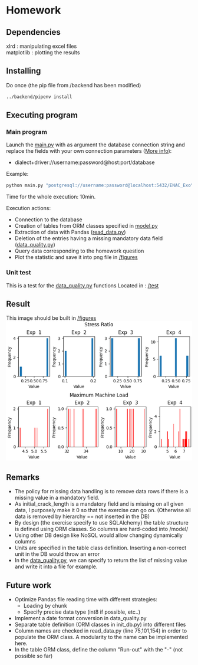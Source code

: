 # Homework

## Dependencies

xlrd : manipulating excel files </br>
matplotlib : plotting the results

## Installing

Do once (the pip file from /backend has been modified)

```bash
../backend/pipenv install
```

## Executing program
### Main program
Launch the [main.py](main.py) with as argument the database connection
string and replace the fields with your own connection parameters ([More info](https://docs.sqlalchemy.org/en/14/core/engines.html)):

* dialect+driver://username:password@host:port/database

Example:
```bash
python main.py "postgresql://username:password@localhost:5432/ENAC_Exo"
```

Time for the whole execution: 10min.

Execution actions:</br>
* Connection to the database
* Creation of tables from ORM classes specified in [model.py](model/init_db.py)
* Extraction of data with Pandas ([read_data.py](read_data.py))
* Deletion of the entries having a missing mandatory data field ([data_quality.py](data_quality.py))
* Query data corresponding to the homework question
* Plot the statistic and save it into png file in [/figures](figures)

### Unit test

This is a test for the [data_quality.py](data_quality.py) functions
Located in : [/test](test/test_data_quality.py)

## Result

This image should be built in [/figures](figures/) </br>
<img src="StressRatio_MaxMachload_distribution_example.png" style="width: 650px; max-width: 100%; height: auto" title="Click to enlarge picture" />

## Remarks

* The policy for missing data handling is to remove data rows if
there is a missing value in a mandatory field. 
* As initial_crack_length is a mandatory field and is missing on
all given data, I purposely make it 0 so that the exercise can go on.
(Otherwise all data is removed by hierarchy == not inserted in the DB)
* By design (the exercise specify to use SQLAlchemy) the table structure
is defined using ORM classes. So columns are hard-coded into /model/
* Using other DB design like NoSQL would allow changing dynamically columns
* Units are specified in the table class definition. Inserting a non-correct
unit in the DB would throw an error
* In the [data_quality.py](data_quality.py), we can specify to return the list 
of missing value and write it into a file for example.

## Future work

* Optimize Pandas file reading time with different strategies:
  * Loading by chunk
  * Specify precise data type (int8 if possible, etc..) 
* Implement a date format conversion in data_quality.py
* Separate table definition (ORM classes in init_db.py) into different files
* Column names are checked in read_data.py (line 75,101,154) in order
to populate the ORM class. A modularity to the name can be implemented here.
* In the table ORM class, define the column "Run-out" with the "-" (not possible so far)
